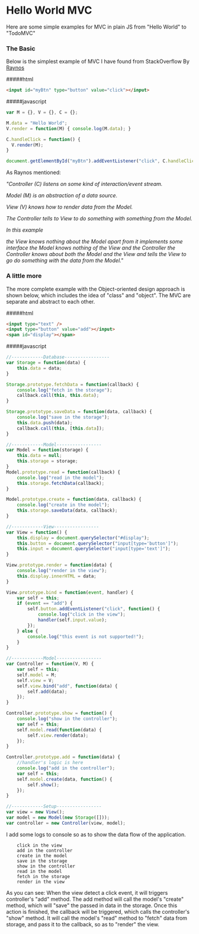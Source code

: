 Hello World MVC
=====================
Here are some simple examples for MVC in plain JS from "Hello World" to "TodoMVC"

### The Basic
Below is the simplest example of MVC I have found from StackOverflow By [Raynos](http://stackoverflow.com/questions/8497833/hello-world-in-mvc-pattern)

#####html
```html
<input id="myBtn" type="button" value="click"></input>
```

#####javascript
```javascript
var M = {}, V = {}, C = {};

M.data = "Hello World";
V.render = function(M) { console.log(M.data); }

C.handleClick = function() {
  V.render(M);
}

document.getElementById("myBtn").addEventListener("click", C.handleClick);
```
As Raynos mentioned:

_"Controller (C) listens on some kind of interaction/event stream._

_Model (M) is an abstraction of a data source._

_View (V) knows how to render data from the Model._

_The Controller tells to View to do something with something from the Model._

_In this example_

_the View knows nothing about the Model apart from it implements some interface_
_the Model knows nothing of the View and the Controller_
_the Controller knows about both the Model and the View and tells the View to go do something with the data from the Model."_

### A little more
The more complete example with the Object-oriented design approach is shown below, which includes the idea of "class" and "object". The MVC are separate and abstract to each other.

#####html
```html
<input type="text" />
<input type="button" value="add"></input>
<span id="display"></span>
```

#####javascript
```javascript
//------------Database-----------------
var Storage = function(data) {
	this.data = data;
}

Storage.prototype.fetchData = function(callback) {
	console.log("fetch in the storage");
	callback.call(this, this.data);
}

Storage.prototype.saveData = function(data, callback) {
	console.log("save in the storage");
	this.data.push(data);
	callback.call(this, [this.data]);
}

//------------Model-----------------
var Model = function(storage) {
	this.data = null;
	this.storage = storage;
}
Model.prototype.read = function(callback) {
	console.log("read in the model");
	this.storage.fetchData(callback);
}

Model.prototype.create = function(data, callback) {
	console.log("create in the model");
	this.storage.saveData(data, callback);
}

//------------View-----------------
var View = function() {
	this.display = document.querySelector("#display");
	this.button = document.querySelector("input[type='button']");
	this.input = document.querySelector("input[type='text']");
}

View.prototype.render = function(data) {
	console.log("render in the view");
	this.display.innerHTML = data;
}

View.prototype.bind = function(event, handler) {
	var self = this;
	if (event == "add") {
		self.button.addEventListener("click", function() {
			console.log("click in the view");
			handler(self.input.value);
		});
	} else {
		console.log("this event is not supported!");
	}
}

//------------Model-----------------
var Controller = function(V, M) {
	var self = this;
	self.model = M;
	self.view = V;
	self.view.bind("add", function(data) {
		self.add(data);
	});
}

Controller.prototype.show = function() {
	console.log("show in the controller");
	var self = this;
	self.model.read(function(data) {
		self.view.render(data);
	});
}

Controller.prototype.add = function(data) {
	//handler's logic is here
	console.log("add in the controller");
	var self = this;
	self.model.create(data, function() {
		self.show();
	});
}

//------------Setup-----------------
var view = new View();
var model = new Model(new Storage([]));
var controller = new Controller(view, model);
```

I add some logs to console so as to show the data flow of the application. 

```
	click in the view
	add in the controller
	create in the model
	save in the storage
	show in the controller
	read in the model
	fetch in the storage
	render in the view
```

As you can see: When the view detect a click event, it will triggers controller's "add" method. The add method will call the model's "create" method, which will "save" the passed in data in the storage. Once this action is finished, the callback will be triggered, which calls the controller's "show" method. It will call the model's "read" method to "fetch" data from storage, and pass it to the callback, so as to "render" the view.
